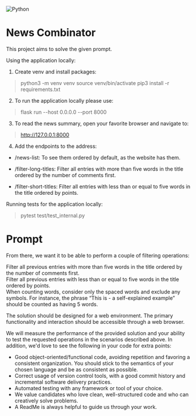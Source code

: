 ![Python](https://img.shields.io/badge/python-3.12-blue?logo=python)

# News Combinator

This project aims to solve the given prompt.

Using the application locally:

1. Create venv and install packages:

> python3 -m venv venv
> source venv/bin/activate
> pip3 install -r requirements.txt

2. To run the application locally please use:

> flask run --host 0.0.0.0 --port 8000

3. To read the news summary, open your favorite browser and navigate to:

> http://127.0.0.1:8000

4. Add the endpoints to the address:

- /news-list: To see them ordered by default, as the website has them.

- /filter-long-titles: Filter all entries with more than five words in the title ordered by the number of comments first.

- /filter-short-titles: Filter all entries with less than or equal to five words in the title ordered by points.

Running tests for the application locally:

> pytest test/test_internal.py

# Prompt

From there, we want it to be able to perform a couple of filtering operations:

Filter all previous entries with more than five words in the title ordered by the number of comments first.  
Filter all previous entries with less than or equal to five words in the title ordered by points.  
When counting words, consider only the spaced words and exclude any symbols. For instance, the phrase “This is - a self-explained example” should be counted as having 5 words.

The solution should be designed for a web environment. The primary functionality and interaction should be accessible through a web browser.

We will measure the performance of the provided solution and your ability to test the requested operations in the scenarios described above. In addition, we'd love to see the following in your code for extra points:

- Good object-oriented/functional code, avoiding repetition and favoring a consistent organization. You should stick to the semantics of your chosen language and be as consistent as possible.
- Correct usage of version control tools, with a good commit history and incremental software delivery practices.
- Automated testing with any framework or tool of your choice.
- We value candidates who love clean, well-structured code and who can creatively solve problems.
- A ReadMe is always helpful to guide us through your work.
